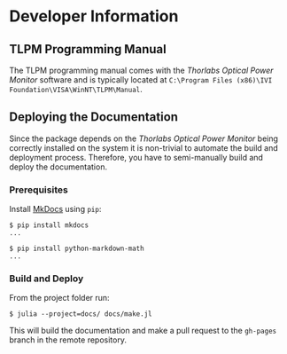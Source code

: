 # Developer Information

## TLPM Programming Manual

The TLPM programming manual comes with the *Thorlabs Optical Power Monitor* software and is typically located at `C:\Program Files (x86)\IVI Foundation\VISA\WinNT\TLPM\Manual`.


## Deploying the Documentation

Since the package depends on the *Thorlabs Optical Power Monitor* being correctly installed on the system it is non-trivial to automate the build and deployment process. Therefore, you have to semi-manually build and deploy the documentation.

### Prerequisites

Install [MkDocs](https://www.mkdocs.org) using `pip`:

```
$ pip install mkdocs
...

$ pip install python-markdown-math
...
```


### Build and Deploy

From the project folder run:

```
$ julia --project=docs/ docs/make.jl
```

This will build the documentation and make a pull request to the `gh-pages` branch in the remote repository.
